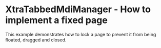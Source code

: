 # XtraTabbedMdiManager  - How to implement a fixed page


<p>This example demonstrates how to lock a page to prevent it from being floated, dragged and closed.</p>

<br/>


